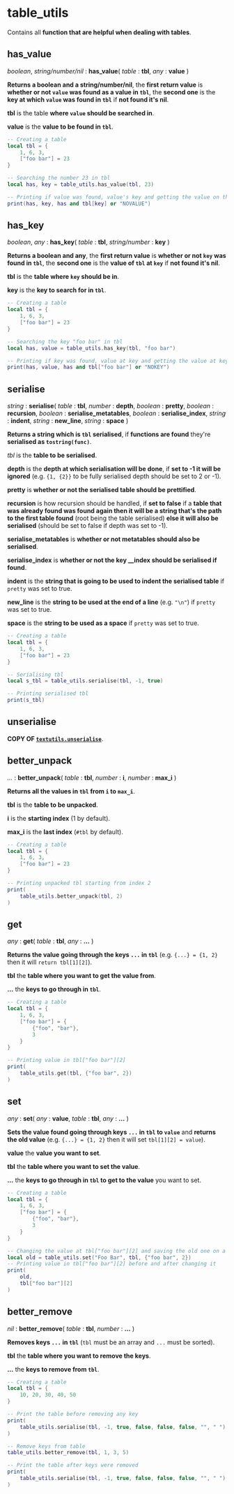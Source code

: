 
# table_utils

Contains all **function that are helpful when dealing with tables**.

## has_value

*boolean*, *string/number/nil* : **has_value**( *table* : **tbl**, *any* : **value** )

**Returns a boolean and a string/number/nil**, the **first return value** is **whether or not `value` was found as a value in `tbl`**, the **second one** is the **key at which `value` was found in `tbl`** if **not found it's nil**.

**tbl** is the table **where `value` should be searched in**.

**value** is the **value to be found in `tbl`**.

```lua
-- Creating a table
local tbl = {
    1, 6, 3,
    ["foo bar"] = 23
}

-- Searching the number 23 in tbl
local has, key = table_utils.has_value(tbl, 23)

-- Printing if value was found, value's key and getting the value on the found key
print(has, key, has and tbl[key] or "NOVALUE")
```

## has_key

*boolean*, *any* : **has_key**( *table* : **tbl**, *string/number* : **key** )

**Returns a boolean and any**, the **first return value** is **whether or not `key` was found in `tbl`**, the **second one** is the **value of `tbl` at `key`** if **not found it's nil**.

**tbl** is the **table where `key` should be in**.

**key** is the **key to search for in `tbl`**.

```lua
-- Creating a table
local tbl = {
    1, 6, 3,
    ["foo bar"] = 23
}

-- Searching the key "foo bar" in tbl
local has, value = table_utils.has_key(tbl, "foo bar")

-- Printing if key was found, value at key and getting the value at key found
print(has, value, has and tbl["foo bar"] or "NOKEY")
```

## serialise

*string* : **serialise**( *table* : **tbl**, *number* : **depth**, *boolean* : **pretty**, *boolean* : **recursion**, *boolean* : **serialise_metatables**, *boolean* : **serialise_index**, *string* : **indent**, *string* : **new_line**, *string* : **space** )

**Returns a string which is `tbl` serialised**, if **functions are found** they're **serialised as `tostring(func)`**.

*tbl* is the **table to be serialised**.

**depth** is the **depth at which serialisation will be done**, if **set to -1 it will be ignored** (e.g. `{1, {2}}` to be fully serialised depth should be set to 2 or -1).

**pretty** is **whether or not the serialised table should be prettified**.

**recursion** is how recursion should be handled, if **set to false** if a **table that was already found was found again then it will be a string that's the path to the first table found** (root being the table serialised) **else it will also be serialised** (should be set to false if depth was set to -1).

**serialise_metatables** is **whether or not metatables should also be serialised**.

**serialise_index** is **whether or not the key __index should be serialised if found**.

**indent** is the **string that is going to be used to indent the serialised table** if `pretty` was set to true.

**new_line** is the **string to be used at the end of a line** (e.g. `"\n"`) if `pretty` was set to true.

**space** is the **string to be used as a space** if `pretty` was set to true.

```lua
-- Creating a table
local tbl = {
    1, 6, 3,
    ["foo bar"] = 23
}

-- Serialising tbl
local s_tbl = table_utils.serialise(tbl, -1, true)

-- Printing serialised tbl
print(s_tbl)
```

## unserialise

**COPY OF [`textutils.unserialise`](https://computercraft.info/wiki/Textutils.unserialize)**.

## better_unpack

*...* :  **better_unpack**( *table* : **tbl**, *number* : **i**, *number* : **max_i** )

**Returns all the values in `tbl` from `i` to `max_i`**.

**tbl** is the **table to be unpacked**.

**i** is the **starting index** (1 by default).

**max_i** is the **last index** (`#tbl` by default).

```lua
-- Creating a table
local tbl = {
    1, 6, 3,
    ["foo bar"] = 23
}

-- Printing unpacked tbl starting from index 2
print(
    table_utils.better_unpack(tbl, 2)
)
```

## get

*any* : **get**( *table* : **tbl**, *any* : **...** )

**Returns the value going through the keys `...` in `tbl`** (e.g. `{...} = {1, 2}` then it will `return tbl[1][2]`).

**tbl** the **table where you want to get the value from**.

**...** the **keys to go through in `tbl`**.

```lua
-- Creating a table
local tbl = {
    1, 6, 3,
    ["foo bar"] = {
        {"foo", "bar"},
        3
    }
}

-- Printing value in tbl["foo bar"][2]
print(
    table_utils.get(tbl, {"foo bar", 2})
)
```

## set

*any* : **set**( *any* : **value**, *table* : **tbl**, *any* : **...** )

**Sets the value found going through keys `...` in `tbl` to `value`** and **returns the old value** (e.g. `{...} = {1, 2}` then it will set `tbl[1][2] = value`).

**value** the **value you want to set**.

**tbl** the **table where you want to set the value**.

**...** the **keys to go through in `tbl` to get to the value** you want to set.

```lua
-- Creating a table
local tbl = {
    1, 6, 3,
    ["foo bar"] = {
        {"foo", "bar"},
        3
    }
}

-- Changing the value at tbl["foo bar"][2] and saving the old one on a variable
local old = table_utils.set("Foo Bar", tbl, {"foo bar", 2})
-- Printing value in tbl["foo bar"][2] before and after changing it
print(
    old,
    tbl["foo bar"][2]
)
```

## better_remove

*nil* : **better_remove**( *table* : **tbl**, *number* : **...** )

**Removes keys `...` in `tbl`** (`tbl` must be an array and `...` must be sorted).

**tbl** the **table where you want to remove the keys**.

**...** the **keys to remove from `tbl`**.

```lua
-- Creating a table
local tbl = {
    10, 20, 30, 40, 50
}

-- Print the table before removing any key
print(
    table_utils.serialise(tbl, -1, true, false, false, false, "", " ")
)

-- Remove keys from table
table_utils.better_remove(tbl, 1, 3, 5)

-- Print the table after keys were removed
print(
    table_utils.serialise(tbl, -1, true, false, false, false, "", " ")
)
```
